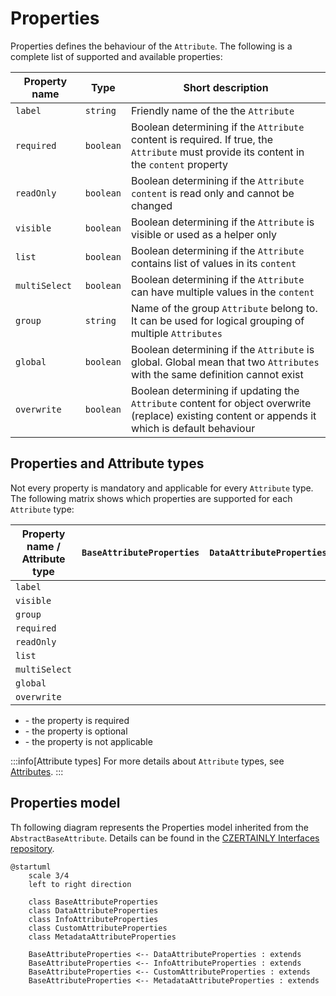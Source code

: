 # Properties

Properties defines the behaviour of the `Attribute`.
The following is a complete list of supported and available properties:

| Property name | Type      | Short description                                                                                                                                |
|---------------|-----------|--------------------------------------------------------------------------------------------------------------------------------------------------|
| `label`       | `string`  | Friendly name of the the `Attribute`                                                                                                             |
| `required`    | `boolean` | Boolean determining if the `Attribute` content is required. If true, the `Attribute` must provide its content in the `content` property          |
| `readOnly`    | `boolean` | Boolean determining if the `Attribute` `content` is read only and cannot be changed                                                              |
| `visible`     | `boolean` | Boolean determining if the `Attribute` is visible or used as a helper only                                                                       |
| `list`        | `boolean` | Boolean determining if the `Attribute` contains list of values in its `content`                                                                  |
| `multiSelect` | `boolean` | Boolean determining if the `Attribute` can have multiple values in the `content`                                                                 |
| `group`       | `string`  | Name of the group `Attribute` belong to. It can be used for logical grouping of multiple `Attributes`                                            |
| `global`      | `boolean` | Boolean determining if the `Attribute` is global. Global mean that two `Attributes` with the same definition cannot exist                        |
| `overwrite`   | `boolean` | Boolean determining if updating the `Attribute` content for object overwrite (replace) existing content or appends it which is default behaviour |

## Properties and Attribute types

Not every property is mandatory and applicable for every `Attribute` type. The following matrix shows which properties are supported for each `Attribute` type:

| Property name / Attribute type | `BaseAttributeProperties`                    | `DataAttributeProperties`                           | `InfoAttributeProperties`                    | `CustomAttributeProperties`                  | `MetadataAttributeProperties`                |
|--------------------------------|----------------------------------------------|-----------------------------------------------------|----------------------------------------------|----------------------------------------------|----------------------------------------------|
| `label`                        | <span class="badge badge--success"></span>   | <span class="badge badge--success" size="s"></span> | <span class="badge badge--success"></span>   | <span class="badge badge--success"></span>   | <span class="badge badge--success"></span>   |
| `visible`                      | <span class="badge badge--success"></span>   | <span class="badge badge--success"></span>          | <span class="badge badge--success"></span>   | <span class="badge badge--success"></span>   | <span class="badge badge--success"></span>   |
| `group`                        | <span class="badge badge--danger"></span>    | <span class="badge badge--danger"></span>           | <span class="badge badge--danger"></span>    | <span class="badge badge--danger"></span>    | <span class="badge badge--danger"></span>    |
| `required`                     | <span class="badge badge--secondary"></span> | <span class="badge badge--success"></span>          | <span class="badge badge--secondary"></span> | <span class="badge badge--success"></span>   | <span class="badge badge--secondary"></span> |
| `readOnly`                     | <span class="badge badge--secondary"></span> | <span class="badge badge--success"></span>          | <span class="badge badge--secondary"></span> | <span class="badge badge--success"></span>   | <span class="badge badge--secondary"></span> |
| `list`                         | <span class="badge badge--secondary"></span> | <span class="badge badge--success"></span>          | <span class="badge badge--secondary"></span> | <span class="badge badge--success"></span>   | <span class="badge badge--secondary"></span> |
| `multiSelect`                  | <span class="badge badge--secondary"></span> | <span class="badge badge--success"></span>          | <span class="badge badge--secondary"></span> | <span class="badge badge--success"></span>   | <span class="badge badge--secondary"></span> |
| `global`                       | <span class="badge badge--secondary"></span> | <span class="badge badge--secondary"></span>        | <span class="badge badge--secondary"></span> | <span class="badge badge--secondary"></span> | <span class="badge badge--danger"></span>    |
| `overwrite`                    | <span class="badge badge--secondary"></span> | <span class="badge badge--secondary"></span>        | <span class="badge badge--secondary"></span> | <span class="badge badge--secondary"></span> | <span class="badge badge--danger"></span>    |

- <span class="badge badge--success" size="s"></span> - the property is required
- <span class="badge badge--danger"></span> - the property is optional
- <span class="badge badge--secondary"></span> - the property is not applicable

:::info[Attribute types]
For more details about `Attribute` types, see [Attributes](attributes).
:::

## Properties model

Th following diagram represents the Properties model inherited from the `AbstractBaseAttribute`. Details can be found in the [CZERTAINLY Interfaces repository](https://github.com/3KeyCompany/CZERTAINLY-Interfaces/tree/master/src/main/java/com/czertainly/api/model/common/attribute/v2/properties).

```plantuml
@startuml
    scale 3/4
    left to right direction
    
    class BaseAttributeProperties
    class DataAttributeProperties
    class InfoAttributeProperties
    class CustomAttributeProperties
    class MetadataAttributeProperties
  
    BaseAttributeProperties <-- DataAttributeProperties : extends
    BaseAttributeProperties <-- InfoAttributeProperties : extends
    BaseAttributeProperties <-- CustomAttributeProperties : extends
    BaseAttributeProperties <-- MetadataAttributeProperties : extends
```